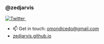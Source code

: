 ### @zedjarvis
<p>
  <a href="https://twitter.com/CedrouseR">
    <img src="https://img.shields.io/twitter/follow/CedrouseR?label=Follow%20%40CedrouseR&style=social" alt="Twitter">
  </a>&ensp;
</p>

- 📫 Get in touch: omondicedo@gmail.com
- [zedjarvis.github.io](https://zedjarvis.github.io)


<!---
zedjarvis/zedjarvis is a ✨ special ✨ repository because its `README.md` (this file) appears on your GitHub profile.
You can click the Preview link to take a look at your changes.
--->
